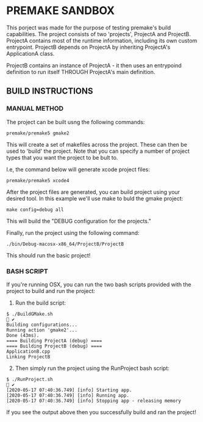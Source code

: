 # PREMAKE SANDBOX

This porject was made for the purpose of testing premake's build capabilities. The project consists of two 'projects', ProjectA and ProjectB. ProjectA contains most of the runtime information, including its own custom entrypoint. ProjectB depends on ProjectA by inheriting ProjectA's ApplicationA class. 

ProjectB contains an instance of ProjectA - it then uses an entrypoind definition to run itself THROUGH ProjectA's main definition. 

## BUILD INSTRUCTIONS

### MANUAL METHOD

The project can be built usng the following commands:

```
premake/premake5 gmake2
```

This will create a set of makefiles across the project. These can then be used to 'build' the project. Note that you can specify a number of project types that you want the project to be bult to. 

I.e, the command below will generate xcode project files:

```
premake/premake5 xcode4
```

After the project files are generated, you can build project using your desired tool. In this example we'll use make to buld the gmake project:

```
make config=debug all  
```

This will build the "DEBUG configuration for the projects."

Finally, run the project using the following command:

```
./bin/Debug-macosx-x86_64/ProjectB/ProjectB   
```

This should run the basic project! 

### BASH SCRIPT

If you're running OSX, you can run the two bash scripts provided with the project to build and run the project:

1. Run the build script:

```
$ ./BuildGMake.sh                                                                                                                                        ✔ 
Building configurations...
Running action 'gmake2'...
Done (43ms).
==== Building ProjectA (debug) ====
==== Building ProjectB (debug) ====
ApplicationB.cpp
Linking ProjectB
```

2. Then simply run the project using the RunProject bash script:

``` 
$ ./RunProject.sh                                                                                                                                        ✔ 
[2020-05-17 07:40:36.749] [info] Starting app.
[2020-05-17 07:40:36.749] [info] Running app.
[2020-05-17 07:40:36.749] [info] Stopping app - releasing memory
```

If you see the output above then you successfully build and ran the project! 

